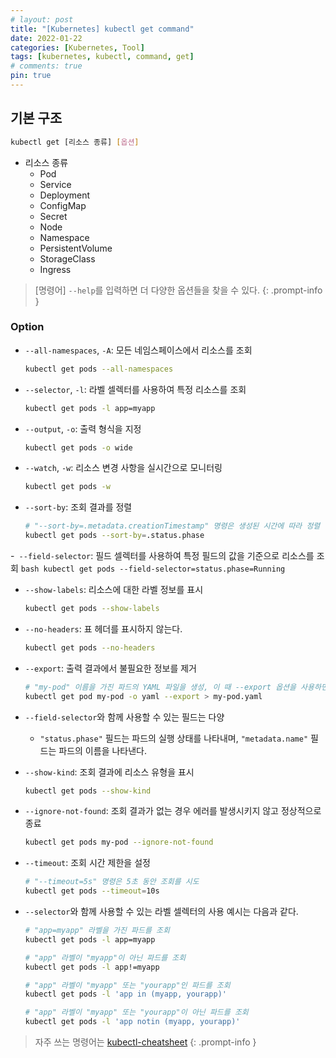 ```yaml
---
# layout: post
title: "[Kubernetes] kubectl get command"
date: 2022-01-22
categories: [Kubernetes, Tool]
tags: [kubernetes, kubectl, command, get]
# comments: true
pin: true
---
```


## 기본 구조

```bash
kubectl get [리소스 종류] [옵션]
```

- 리소스 종류
    - Pod
    - Service
    - Deployment
    - ConfigMap
    - Secret
    - Node
    - Namespace
    - PersistentVolume
    - StorageClass
    - Ingress

> [명령어] `--help`를 입력하면 더 다양한 옵션들을 찾을 수 있다.
{: .prompt-info }

### Option

- `--all-namespaces`, `-A`: 모든 네임스페이스에서 리소스를 조회
    ```bash
    kubectl get pods --all-namespaces
    ```

- `--selector`, `-l`: 라벨 셀렉터를 사용하여 특정 리소스를 조회
    ```bash
    kubectl get pods -l app=myapp
    ```

- `--output`, `-o`: 출력 형식을 지정
    ```bash
    kubectl get pods -o wide
    ```

- `--watch`, `-w`: 리소스 변경 사항을 실시간으로 모니터링
    ```bash
    kubectl get pods -w
    ```

- `--sort-by`: 조회 결과를 정렬
    ```bash
    # "--sort-by=.metadata.creationTimestamp" 명령은 생성된 시간에 따라 정렬
    kubectl get pods --sort-by=.status.phase
    ```

-` --field-selector`: 필드 셀렉터를 사용하여 특정 필드의 값을 기준으로 리소스를 조회
    ```bash
    kubectl get pods --field-selector=status.phase=Running
    ```

- `--show-labels`: 리소스에 대한 라벨 정보를 표시
    ```bash
    kubectl get pods --show-labels
    ```

- `--no-headers`: 표 헤더를 표시하지 않는다.
    ```bash
    kubectl get pods --no-headers
    ```

- `--export`: 출력 결과에서 불필요한 정보를 제거
    ```bash
    # "my-pod" 이름을 가진 파드의 YAML 파일을 생성, 이 때 --export 옵션을 사용하면 출력 결과에서 상태 및 메타데이터와 같은 불필요한 정보가 제거
    kubectl get pod my-pod -o yaml --export > my-pod.yaml
    ```

- `--field-selector`와 함께 사용할 수 있는 필드는 다양
    - `"status.phase"` 필드는 파드의 실행 상태를 나타내며, `"metadata.name"` 필드는 파드의 이름을 나타낸다.

- `--show-kind`: 조회 결과에 리소스 유형을 표시
    ```bash
    kubectl get pods --show-kind
    ```

- `--ignore-not-found`: 조회 결과가 없는 경우 에러를 발생시키지 않고 정상적으로 종료
    ```bash
    kubectl get pods my-pod --ignore-not-found
    ```

- `--timeout`: 조회 시간 제한을 설정
    ```bash
    # "--timeout=5s" 명령은 5초 동안 조회를 시도
    kubectl get pods --timeout=10s
    ```

- `--selector`와 함께 사용할 수 있는 라벨 셀렉터의 사용 예시는 다음과 같다.
    ```bash
    # "app=myapp" 라벨을 가진 파드를 조회
    kubectl get pods -l app=myapp

    # "app" 라벨이 "myapp"이 아닌 파드를 조회
    kubectl get pods -l app!=myapp

    # "app" 라벨이 "myapp" 또는 "yourapp"인 파드를 조회
    kubectl get pods -l 'app in (myapp, yourapp)'

    # "app" 라벨이 "myapp" 또는 "yourapp"이 아닌 파드를 조회
    kubectl get pods -l 'app notin (myapp, yourapp)'
    ```

> 자주 쓰는 명령어는 [kubectl-cheatsheet](https://kubernetes.io/docs/reference/kubectl/cheatsheet/)
{: .prompt-info }
